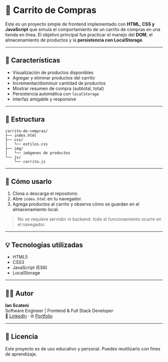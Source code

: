 # 🛒 Carrito de Compras

Este es un proyecto simple de frontend implementado con **HTML, CSS y JavaScript** que simula el comportamiento de un carrito de compras en una tienda en línea. El objetivo principal fue practicar el manejo del **DOM**, el almacenamiento de productos y la **persistencia con LocalStorage**.

---

## 🎯 Características

- Visualización de productos disponibles
- Agregar y eliminar productos del carrito
- Incrementar/disminuir cantidad de productos
- Mostrar resumen de compra (subtotal, total)
- Persistencia automática con `localStorage`
- Interfaz amigable y responsive

---

## 📁 Estructura

```
carrito-de-compras/
├── index.html
├── css/
│   └── estilos.css
├── img/
│   └── imágenes de productos
└── js/
    └── carrito.js
```

---

## 🚀 Cómo usarlo

1. Clona o descarga el repositorio.
2. Abre `index.html` en tu navegador.
3. Agrega productos al carrito y observa cómo se guardan en el almacenamiento local.

> No se requiere servidor ni backend: todo el funcionamiento ocurre en el navegador.

---

## 💡 Tecnologías utilizadas

- HTML5
- CSS3
- JavaScript (ES6)
- LocalStorage

---

## 🧑‍💻 Autor

**Ian Scateni**  
Software Engineer | Frontend & Full Stack Developer  
🔗 [LinkedIn](https://linkedin.com/in/IanScateni) · 🌐 [Portfolio](https://ianscateni.com)

---

## 📜 Licencia

Este proyecto es de uso educativo y personal. Puedes reutilizarlo con fines de aprendizaje.
